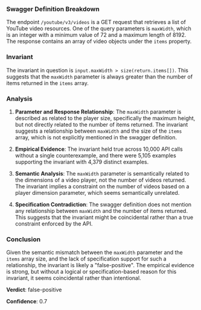 ### Swagger Definition Breakdown

The endpoint `/youtube/v3/videos` is a GET request that retrieves a list of YouTube video resources. One of the query parameters is `maxWidth`, which is an integer with a minimum value of 72 and a maximum length of 8192. The response contains an array of video objects under the `items` property.

### Invariant

The invariant in question is `input.maxWidth > size(return.items[])`. This suggests that the `maxWidth` parameter is always greater than the number of items returned in the `items` array.

### Analysis

1. **Parameter and Response Relationship**: The `maxWidth` parameter is described as related to the player size, specifically the maximum height, but not directly related to the number of items returned. The invariant suggests a relationship between `maxWidth` and the size of the `items` array, which is not explicitly mentioned in the swagger definition.

2. **Empirical Evidence**: The invariant held true across 10,000 API calls without a single counterexample, and there were 5,105 examples supporting the invariant with 4,379 distinct examples.

3. **Semantic Analysis**: The `maxWidth` parameter is semantically related to the dimensions of a video player, not the number of videos returned. The invariant implies a constraint on the number of videos based on a player dimension parameter, which seems semantically unrelated.

4. **Specification Contradiction**: The swagger definition does not mention any relationship between `maxWidth` and the number of items returned. This suggests that the invariant might be coincidental rather than a true constraint enforced by the API.

### Conclusion

Given the semantic mismatch between the `maxWidth` parameter and the `items` array size, and the lack of specification support for such a relationship, the invariant is likely a "false-positive". The empirical evidence is strong, but without a logical or specification-based reason for this invariant, it seems coincidental rather than intentional.

**Verdict**: false-positive

**Confidence**: 0.7
